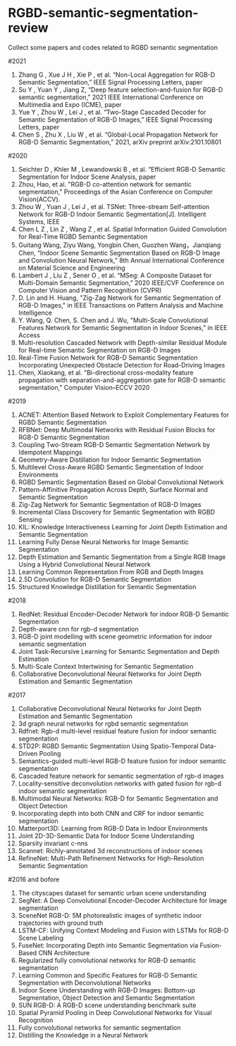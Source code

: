# RGBD-semantic-segmentation-review
Collect some papers and codes related to RGBD semantic segmentation

#2021
1. Zhang G , Xue J H , Xie P , et al. “Non-Local Aggregation for RGB-D Semantic Segmentation,” IEEE Signal Processing Letters,  paper
2. Su Y , Yuan Y , Jiang Z, “Deep feature selection-and-fusion for RGB-D semantic segmentation,” 2021 IEEE International Conference on Multimedia and Expo (ICME), paper
3. Yue Y , Zhou W , Lei J , et al. “Two-Stage Cascaded Decoder for Semantic Segmentation of RGB-D Images,” IEEE Signal Processing Letters, paper
4. Chen S , Zhu X , Liu W , et al. “Global-Local Propagation Network for RGB-D Semantic Segmentation,” 2021, arXiv preprint arXiv:2101.10801

#2020
1. Seichter D , Khler M , Lewandowski B , et al. “Efficient RGB-D Semantic Segmentation for Indoor Scene Analysis, paper
2. Zhou, Hao, et al. "RGB-D co-attention network for semantic segmentation," Proceedings of the Asian Conference on Computer Vision(ACCV). 
3. Zhou W , Yuan J , Lei J , et al. TSNet: Three-stream Self-attention Network for RGB-D Indoor Semantic Segmentation[J]. Intelligent Systems, IEEE
4. Chen L Z , Lin Z , Wang Z , et al. Spatial Information Guided Convolution for Real-Time RGBD Semantic Segmentation
5. Guitang Wang, Ziyu Wang, Yongbin Chen, Guozhen Wang，Jianqiang Chen, “Indoor Scene Semantic Segmentation Based on RGB-D Image and Convolution Neural Network,” 8th Annual International Conference on Material Science and Engineering
6. Lambert J , Liu Z , Sener O , et al. “MSeg: A Composite Dataset for Multi-Domain Semantic Segmentation,” 2020 IEEE/CVF Conference on Computer Vision and Pattern Recognition (CVPR)
7. D. Lin and H. Huang, "Zig-Zag Network for Semantic Segmentation of RGB-D Images," in IEEE Transactions on Pattern Analysis and Machine Intelligence
8. Y. Wang, Q. Chen, S. Chen and J. Wu, "Multi-Scale Convolutional Features Network for Semantic Segmentation in Indoor Scenes," in IEEE Access
9. Multi-resolution Cascaded Network with Depth-similar Residual Module for Real-time Semantic Segmentation on RGB-D Images
10. Real-Time Fusion Network for RGB-D Semantic Segmentation Incorporating Unexpected Obstacle Detection for Road-Driving Images
11. Chen, Xiaokang, et al. "Bi-directional cross-modality feature propagation with separation-and-aggregation gate for RGB-D semantic segmentation," Computer Vision–ECCV 2020

#2019
1. ACNET: Attention Based Network to Exploit Complementary Features for RGBD Semantic Segmentation
2. RFBNet: Deep Multimodal Networks with Residual Fusion Blocks for RGB-D Semantic Segmentation
3. Coupling Two-Stream RGB-D Semantic Segmentation Network by Idempotent Mappings
4. Geometry-Aware Distillation for Indoor Semantic Segmentation
5. Multilevel Cross-Aware RGBD Semantic Segmentation of Indoor Environments
6. RGBD Semantic Segmentation Based on Global Convolutional Network
7. Pattern-Affinitive Propagation Across Depth, Surface Normal and Semantic Segmentation
8. Zig-Zag Network for Semantic Segmentation of RGB-D Images
9. Incremental Class Discovery for Semantic Segmentation with RGBD Sensing
10. KIL: Knowledge Interactiveness Learning for Joint Depth Estimation and Semantic Segmentation
11. Learning Fully Dense Neural Networks for Image Semantic Segmentation
12. Depth Estimation and Semantic Segmentation from a Single RGB Image Using a Hybrid Convolutional Neural Network
13. Learning Common Representation From RGB and Depth Images
14. 2.5D Convolution for RGB-D Semantic Segmentation
15. Structured Knowledge Distillation for Semantic Segmentation

#2018
1. RedNet: Residual Encoder-Decoder Network for indoor RGB-D Semantic Segmentation
2. Depth-aware cnn for rgb-d segmentation
3. RGB-D joint modelling with scene geometric information for indoor semantic segmentation
4. Joint Task-Recursive Learning for Semantic Segmentation and Depth Estimation
5. Multi-Scale Context Intertwining for Semantic Segmentation
6. Collaborative Deconvolutional Neural Networks for Joint Depth Estimation and Semantic Segmentation

#2017
1. Collaborative Deconvolutional Neural Networks for Joint Depth Estimation and Semantic Segmentation
2. 3d graph neural networks for rgbd semantic segmentation
3. Rdfnet: Rgb-d multi-level residual feature fusion for indoor semantic segmentation
4. STD2P: RGBD Semantic Segmentation Using Spatio-Temporal Data-Driven Pooling
5. Semantics-guided multi-level RGB-D feature fusion for indoor semantic segmentation
6. Cascaded feature network for semantic segmentation of rgb-d images
7. Locality-sensitive deconvolution networks with gated fusion for rgb-d indoor semantic segmentation
8. Multimodal Neural Networks: RGB-D for Semantic Segmentation and Object Detection
9. Incorporating depth into both CNN and CRF for indoor semantic segmentation
10. Matterport3D: Learning from RGB-D Data in Indoor Environments
11. Joint 2D-3D-Semantic Data for Indoor Scene Understanding
12. Sparsity invariant c-nns
13. Scannet: Richly-annotated 3d reconstructions of indoor scenes
14. RefineNet: Multi-Path Refinement Networks for High-Resolution Semantic Segmentation

#2016 and bofore
1. The cityscapes dataset for semantic urban scene understanding
2. SegNet: A Deep Convolutional Encoder-Decoder Architecture for Image segmentation
3. SceneNet RGB-D: 5M photorealistic images of synthetic indoor trajectories with ground truth
4. LSTM-CF: Unifying Context Modeling and Fusion with LSTMs for RGB-D Scene Labeling
5. FuseNet: Incorporating Depth into Semantic Segmentation via Fusion-Based CNN Architecture
6. Regularized fully convolutional networks for RGB-D semantic segmentation
7. Learning Common and Specific Features for RGB-D Semantic Segmentation with Deconvolutional Networks
8. Indoor Scene Understanding with RGB-D Images: Bottom-up Segmentation, Object Detection and Semantic Segmentation
9. SUN RGB-D: A RGB-D scene understanding benchmark suite
10. Spatial Pyramid Pooling in Deep Convolutional Networks for Visual Recognition
11. Fully convolutional networks for semantic segmentation
12. Distilling the Knowledge in a Neural Network
